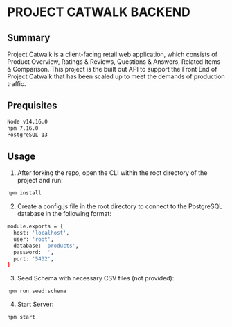 # PROJECT CATWALK BACKEND

## Summary
Project Catwalk is a client-facing retail web application, which consists of Product Overview, Ratings & Reviews, Questions & Answers, Related Items & Comparison. This project is the built out API to support the Front End of Project Catwalk that has been scaled up to meet the demands of production traffic. 

## Prequisites
```sh
Node v14.16.0
npm 7.16.0
PostgreSQL 13
```

## Usage
1. After forking the repo, open the CLI within the root directory of the project and run:
```sh
npm install
```
2. Create a config.js file in the root directory to connect to the PostgreSQL database in the following format:
```sh
module.exports = {
  host: 'localhost',
  user: 'root',
  database: 'products',
  password: '',
  port: '5432',
}
```
3. Seed Schema with necessary CSV files (not provided):
```sh
npm run seed:schema
```
4. Start Server:
```sh
npm start
```

